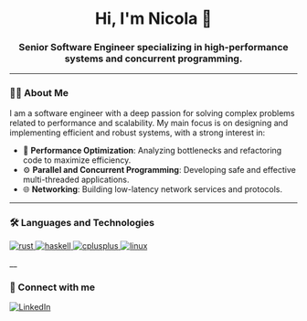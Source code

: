 <h1 align="center">Hi, I'm Nicola 👋</h1>
<h3 align="center">Senior Software Engineer specializing in high-performance systems and concurrent programming.</h3>

---

### 👨‍💻 About Me

I am a software engineer with a deep passion for solving complex problems related to performance and scalability. My main focus is on designing and implementing efficient and robust systems, with a strong interest in:

-   🚀 **Performance Optimization**: Analyzing bottlenecks and refactoring code to maximize efficiency.
-   ⚙️ **Parallel and Concurrent Programming**: Developing safe and effective multi-threaded applications.
-   🌐 **Networking**: Building low-latency network services and protocols.

---

### 🛠️ Languages and Technologies

<p align="left">
  <a href="https://www.rust-lang.org" target="_blank" rel="noreferrer">
    <img src="https://img.shields.io/badge/Rust-000000?style=for-the-badge&logo=rust&logoColor=white" alt="rust"/>
  </a>
  <a href="https://www.haskell.org/" target="_blank" rel="noreferrer">
    <img src="https://img.shields.io/badge/Haskell-5D4F85?style=for-the-badge&logo=haskell&logoColor=white" alt="haskell"/>
  </a>
  <a href="https://isocpp.org/" target="_blank" rel="noreferrer">
    <img src="https://img.shields.io/badge/C++-00599C?style=for-the-badge&logo=c%2B%2B&logoColor=white" alt="cplusplus"/>
  </a>
  <a href="https://www.linux.org/" target="_blank" rel="noreferrer">
    <img src="https://img.shields.io/badge/Linux-FCC624?style=for-the-badge&logo=linux&logoColor=black" alt="linux"/>
  </a>
</p>

__

### 🔗 Connect with me

<p align="left">
  <a href="https://www.linkedin.com/in/bonelli/" target="_blank">
    <img src="https://img.shields.io/badge/LinkedIn-0077B5?style=for-the-badge&logo=linkedin&logoColor=white" alt="LinkedIn"/>
  </a>
  </p>
